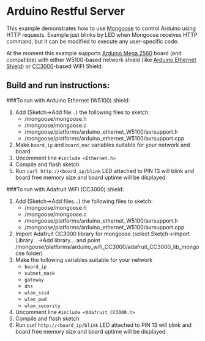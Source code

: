 # Arduino Restful Server

This example demonstrates how to use [Mongoose](https://www.cesanta.com/mongoose) to control Arduino
using HTTP requests.
Example just blinks by LED when Mongoose receives HTTP command, but it can be modified to execute any user-specific code.

At the moment this example supports [Arduino Mega 2560](http://arduino.cc/en/Main/ArduinoBoardMega2560) board (and compatible) with either W5100-based
network shield (like [Arduino Ethernet Shield](http://arduino.cc/en/Main/ArduinoEthernetShield)) or [CC3000](http://www.ti.com/product/cc3000)-based WIFI Shield.

## Build and run instructions:

###To run with Arduino Ethernet (W5100) shield:
1. Add (Sketch->Add file...) the following files to sketch:
     - /mongoose/mongoose.h
     - /mongoose/mongoose.c
     - /mongoose/platforms/arduino_ethernet_W5100/avrsupport.h
     - /mongoose/platforms/arduino_ethernet_W5100/avrsupport.cpp
2. Make `board_ip` and `board_mac` variables suitable for your network and board
3. Uncomment line `#include <Ethernet.h>`
4. Compile and flash sketch
5. Run `curl http://<board_ip/blink`
   LED attached to PIN 13 will blink and board free memory size and board uptime will be displayed.


###To run with Adafruit WiFi (CC3000) shield:
1. Add (Sketch->Add files...) the following files to sketch:
     - /mongoose/mongoose.h
     - /mongoose/mongoose.c
     - /mongoose/platforms/arduino_ethernet_W5100/avrsupport.h
     - /mongoose/platforms/arduino_ethernet_W5100/avrsupport.cpp
2. Import Adafruit CC3000 library for mongoose
    (select Sketch->Import Library...->Add library... and point
     /mongoose/platforms/arduino_wifi_CC3000/adafruit_CC3000_lib_mongoose folder)
3. Make the following variables suitable for your network
     - `board_ip`
     - `subnet_mask`
     - `gateway`
     - `dns`
     - `wlan_ssid`
     - `wlan_pwd`
     - `wlan_security`
5. Uncomment line `#include <Adafruit_CC3000.h>`
4. Compile and flash sketch
5. Run curl `http://<board_ip/blink`
   LED attached to PIN 13 will blink and board free memory size and board uptime will be displayed.
